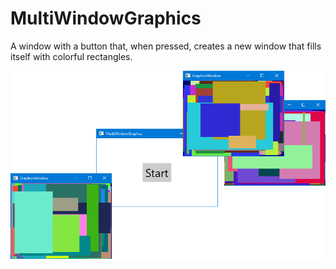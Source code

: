# MultiWindowGraphics

A window with a button that, when pressed, creates a new window that fills itself with colorful rectangles.

![Windows with rectangles in them.](ScreenCap.png "Windows with rectangles in them")